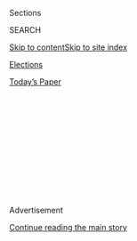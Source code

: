 <div id="app">

<div id="standalone-header">

<div class="interactive-masthead NYTAppHideMasthead css-qz70u6 e1suatyy0">

<div class="section css-ui9rw0 e1suatyy2">

<div class="css-eph4ug er09x8g0">

<div class="css-6n7j50">

</div>

<span class="css-1dv1kvn">Sections</span>

<div class="css-10488qs">

<span class="css-1dv1kvn">SEARCH</span>

</div>

[Skip to content](#site-content)[Skip to site
index](#site-index)

</div>

<div id="masthead-section-label" class="css-1wr3we4 eaxe0e00">

[Elections](https://www.nytimes.com/news-event/2020-election)

</div>

<div class="css-10698na e1huz5gh0">

</div>

</div>

<div id="masthead-bar-one" class="section hasLinks css-15hmgas e1csuq9d3">

<div class="css-uqyvli e1csuq9d0">

</div>

<div class="css-1uqjmks e1csuq9d1">

</div>

<div class="css-9e9ivx">

[](https://myaccount.nytimes.com/auth/login?response_type=cookie&client_id=vi)

</div>

<div class="css-1bvtpon e1csuq9d2">

[Today’s
Paper](https://www.nytimes.com/section/todayspaper)

</div>

</div>

</div>

<div class="css-1aor85t" style="opacity:0.000000001;z-index:-1;visibility:hidden">

<div class="css-1hqnpie">

<div class="css-epjblv">

<span class="css-17xtcya">[Elections](/news-event/2020-election)</span><span class="css-x15j1o">|</span><span class="css-fwqvlz">Arizona
Primary Election Results: Second Congressional
District</span>

</div>

<div class="css-k008qs">

<div class="css-1iwv8en">

<span class="css-18z7m18"></span>

<div>

</div>

</div>

<span class="css-1n6z4y"></span>

<div class="css-1705lsu">

<div class="css-4xjgmj">

<div class="css-4skfbu" data-role="toolbar" data-aria-label="Social Media Share buttons, Save button, and Comments Panel with current comment count" data-testid="share-tools">

  - 
  - 
  - 
  - 
    
    <div class="css-6n7j50">
    
    </div>

  - 

</div>

</div>

</div>

</div>

</div>

</div>

<div class="css-mij9hh">

</div>

<div id="top-wrapper" class="css-1sy8kpn">

<div id="top-slug" class="css-l9onyx">

Advertisement

</div>

[Continue reading the main
story](#after-top)

<div class="ad top-wrapper" style="text-align:center;height:100%;display:block;min-height:250px">

<div id="top" class="place-ad" data-position="top" data-size-key="top">

</div>

</div>

<div id="after-top">

</div>

</div>

</div>

<div id="site-content" data-role="main">

# Arizona Primary Election Results: Second Congressional District

<div class="css-1vegfwe interactive-byline-container">

Updated Aug. 5, 2020, 4:26 AM
ET

</div>

<div id="interactive-standalone-sharetools" class="css-wkcogx">

<div>

<div class="interactive-sharetools css-9z2bwm" data-role="toolbar" data-aria-label="Social Media Share buttons, Save button, and Comments Panel with current comment count" data-testid="share-tools">

  - 
  - 
  - 
  - 
    
    <div class="css-6n7j50">
    
    </div>

</div>

</div>

</div>

<div id="results-arizona-house-district-2-primary-election" class="section interactive-standard interactive-content interactive-size-medium css-19hj73j" data-id="">

<div class="css-17ih8de interactive-body">

<div class="e-inner">

<div class="e-nav-logo e-mobile">

</div>

<div class="e-nav-logo e-desktop">

</div>

<div class="e-nav-items">

[<span data-race-id="AZ-D-H-6-2020-08-04,KS-R-S-2020-08-04,KS-R-H-2-2020-08-04,KS-R-H-3-2020-08-04,MI-R-H-3-2020-08-04,MI-D-H-6-2020-08-04,MI-D-H-13-2020-08-04,MO-D-H-1-2020-08-04,MO-G-amendment-2expand_medicaid-2020-08-04">Live
Results</span>](https://www.nytimes.com/interactive/2020/08/04/us/elections/results-arizona-kansas-michigan-missouri-primaries.html?action=click&module=ELEX_results&pgtype=Interactive&region=Navigation "Live Results")
[<span data-race-id="AZ-D-H-6-2020-08-04,KS-R-S-2020-08-04,KS-R-H-2-2020-08-04,KS-R-H-3-2020-08-04,MI-R-H-3-2020-08-04,MI-D-H-6-2020-08-04,MI-D-H-13-2020-08-04,MO-D-H-1-2020-08-04,MO-G-amendment-2expand_medicaid-2020-08-04">Live
Analysis</span>](https://www.nytimes.com/interactive/2020/08/04/us/elections/live-analysis-arizona-kansas-michigan-missouri-primaries.html?action=click&module=ELEX_results&pgtype=Interactive&region=Navigation "Live Analysis")
[<span data-race-id="">Ariz.</span>](https://www.nytimes.com/interactive/2020/08/04/us/elections/results-arizona-primary-elections.html?action=click&module=ELEX_results&pgtype=Interactive&region=Navigation "Ariz.")
[<span data-race-id="">Kan.</span>](https://www.nytimes.com/interactive/2020/08/04/us/elections/results-kansas-primary-elections.html?action=click&module=ELEX_results&pgtype=Interactive&region=Navigation "Kan.")
[<span data-race-id="">Mich.</span>](https://www.nytimes.com/interactive/2020/08/04/us/elections/results-michigan-primary-elections.html?action=click&module=ELEX_results&pgtype=Interactive&region=Navigation "Mich.")
[<span data-race-id="">Mo.</span>](https://www.nytimes.com/interactive/2020/08/04/us/elections/results-missouri-primary-elections.html?action=click&module=ELEX_results&pgtype=Interactive&region=Navigation "Mo.")
[<span data-race-id="">Wash.</span>](https://www.nytimes.com/interactive/2020/08/04/us/elections/results-washington-primary-elections.html?action=click&module=ELEX_results&pgtype=Interactive&region=Navigation "Wash.")

<div>

<span class="e-nav-item e-nav-dropdown-wrap"> <span>State Results</span>
</span>

</div>

</div>

</div>

<div class="e-content e-race-page e-multiple-primaries">

<div class="e-header-countdown" data-raceid="AZ-D-H-2-2020-08-04" data-start-text="Last polls close at 10 p.m. Eastern time." data-waiting-text="Polls have closed." data-time="2020-08-05T02:00:00.000Z">

<div class="e-countdown-text" data-text="Last polls close in">

</div>

<div class="e-countdown-display">

<span class="e-countdown-minutes"></span><span class="e-countdown-seconds"></span>

</div>

</div>

# Arizona Primary Election Results: Second Congressional District

<div class="e-cmp-header">

</div>

<div class="section e-column">

<div class="section e-race-group">

<div class="e-cmp e-component-join e-cmp-results-table e-cmp-fullbleed">

<div class="e-cmp-inner">

<div class="e-cmp-header">

### Democratic Primary

</div>

<div class="e-cmp-content e-cmp-box">

<div class="e-race-results" data-race-id="AZ-D-H-2-2020-08-04" data-aria-label="Live Election Results">

<div id="AZ-D-H-2-2020-08-04-results-table-container" class="e-table-div e-resultsdiv e-results-row-house e-race-report e-result-winner e-race-open e-has-pct-bar e-update-info-top e-no-winner-card" data-race-id="AZ-D-H-2-2020-08-04" data-options="{&quot;show_cand_links&quot;:false,&quot;show_images&quot;:false,&quot;max_candidates&quot;:3,&quot;show_more&quot;:true,&quot;show_precinct_count&quot;:true,&quot;animate_rows&quot;:true,&quot;hide_delegates&quot;:true,&quot;show_update_info_above&quot;:true,&quot;show_pct_bar&quot;:true,&quot;force_hide_link_to_state_page&quot;:true}">

<span class="e-time">Updated 3:11 AM ET</span>
<span class="e-pct-reporting">100% reporting</span>

Candidate

</div>

</div>

</div>

</div>

</div>

</div>

</div>

</div>

</div>

</div>

</div>

</div>

Votes

<span>Pct.</span>

<span class="e-cand-clr e-swatch e-dem-1"></span>
<span class="e-name-wrap">
<span class="e-popup-swatch e-swatch e-dem-1"></span>
<span class="e-sprite e-i-check-sm"></span>
<span class="e-sprite e-i-check"></span> <span class="e-last-name">
Kirkpatrick<span class="e-incumbent-label">\*</span> </span>
<span class="e-name-display"> Ann
Kirkpatrick<span class="e-incumbent-label">\*</span> </span>
</span>

<span class="e-votes-display">58,441</span>

<span class="e-percent-display"><span class="e-percent-val">77.4</span><span class="e-percent-sign">%</span></span>

<span class="e-bar e-swatch e-dem-1" style="width: 100%"></span>

<span class="e-cand-clr e-swatch e-dem-2"></span>
<span class="e-name-wrap">
<span class="e-popup-swatch e-swatch e-dem-2"></span>
<span class="e-sprite e-i-check-sm"></span>
<span class="e-sprite e-i-check"></span> <span class="e-last-name">
Quilter </span> <span class="e-name-display"> Peter Quilter </span>
</span>

<span class="e-votes-display">17,035</span>

<span class="e-percent-display"><span class="e-percent-val">22.6</span><span class="e-percent-sign">%</span></span>

<span class="e-bar e-swatch e-dem-2" style="width: 29.198966408268735%"></span>

<span class="e-total-votes">75,476 votes, </span>
<span class="e-precinct-count"> 195 of 195 precincts
reporting</span>

<span class="e-incumbent-note">\* Incumbent</span>

<div class="e-cmp e-component-join e-no-box-pad-b e-cmp-county-table e-cmp-fullbleed e-cmp-no-header">

<div class="e-cmp-inner">

<div class="e-cmp-content e-cmp-box">

<div id="AZ-D-H-2-2020-08-04-county" class="e-table-div e-county-table-container" data-race-id="AZ-D-H-2-2020-08-04" data-options="{&quot;rows_to_display&quot;:4,&quot;force_show_link_to_state_page&quot;:true}
    ">

<table>
<colgroup>
<col style="width: 25%" />
<col style="width: 25%" />
<col style="width: 25%" />
<col style="width: 25%" />
</colgroup>
<thead>
<tr class="header">
<th>County</th>
<th>Kirkpatrick</th>
<th>Quilter</th>
<th><span>Rpt.</span></th>
</tr>
</thead>
<tbody>
<tr class="odd">
<td>Pima</td>
<td><div>
50,925
</div></td>
<td><div>
14,903
</div></td>
<td>100<span class="e-percent-sign">%</span></td>
</tr>
<tr class="even">
<td>Cochise</td>
<td><div>
7,516
</div></td>
<td><div>
2,132
</div></td>
<td>100<span class="e-percent-sign">%</span></td>
</tr>
</tbody>
</table>

</div>

</div>

</div>

<div class="e-cmp-link">

[See results for all primary races in
Arizona](https://www.nytimes.com/interactive/2020/08/04/us/elections/results-arizona-primary-elections.html)

</div>

</div>

<div class="section e-race-group">

<div class="e-cmp e-component-join e-cmp-results-table e-cmp-fullbleed">

<div class="e-cmp-inner">

<div class="e-cmp-header">

### Republican Primary

</div>

<div class="e-cmp-content e-cmp-box">

<div class="e-race-results" data-race-id="AZ-R-H-2-2020-08-04" data-aria-label="Live Election Results">

<div id="AZ-R-H-2-2020-08-04-results-table-container" class="e-table-div e-resultsdiv e-results-row-house e-race-report e-result-winner e-race-open e-has-pct-bar e-update-info-top e-no-winner-card" data-race-id="AZ-R-H-2-2020-08-04" data-options="{&quot;show_cand_links&quot;:false,&quot;show_images&quot;:false,&quot;max_candidates&quot;:3,&quot;show_more&quot;:true,&quot;show_precinct_count&quot;:true,&quot;animate_rows&quot;:true,&quot;hide_delegates&quot;:true,&quot;show_update_info_above&quot;:true,&quot;show_pct_bar&quot;:true,&quot;force_hide_link_to_state_page&quot;:true}">

<span class="e-time">Updated 3:21 AM ET</span>
<span class="e-pct-reporting">100% reporting</span>

Candidate

</div>

</div>

</div>

</div>

</div>

</div>

Votes

<span>Pct.</span>

<span class="e-cand-clr e-swatch e-rep-1"></span>
<span class="e-name-wrap">
<span class="e-popup-swatch e-swatch e-rep-1"></span>
<span class="e-sprite e-i-check-sm"></span>
<span class="e-sprite e-i-check"></span> <span class="e-last-name">
Martin </span> <span class="e-name-display"> Brandon Martin </span>
</span>

<span class="e-votes-display">25,142</span>

<span class="e-percent-display"><span class="e-percent-val">43.5</span><span class="e-percent-sign">%</span></span>

<span class="e-bar e-swatch e-rep-1" style="width: 100%"></span>

<span class="e-cand-clr e-swatch e-rep-3"></span>
<span class="e-name-wrap">
<span class="e-popup-swatch e-swatch e-rep-3"></span>
<span class="e-sprite e-i-check-sm"></span>
<span class="e-sprite e-i-check"></span> <span class="e-last-name">
Ruden </span> <span class="e-name-display"> Noran Ruden </span>
</span>

<span class="e-votes-display">19,011</span>

<span class="e-percent-display"><span class="e-percent-val">32.9</span><span class="e-percent-sign">%</span></span>

<span class="e-bar e-swatch e-rep-3" style="width: 75.63218390804597%"></span>

<span class="e-cand-clr e-swatch e-rep-2"></span>
<span class="e-name-wrap">
<span class="e-popup-swatch e-swatch e-rep-2"></span>
<span class="e-sprite e-i-check-sm"></span>
<span class="e-sprite e-i-check"></span> <span class="e-last-name">
Morgan </span> <span class="e-name-display"> Joseph Morgan </span>
</span>

<span class="e-votes-display">13,701</span>

<span class="e-percent-display"><span class="e-percent-val">23.7</span><span class="e-percent-sign">%</span></span>

<span class="e-bar e-swatch e-rep-2" style="width: 54.48275862068965%"></span>

<span class="e-total-votes">57,854 votes, </span>
<span class="e-precinct-count"> 195 of 195 precincts
reporting</span>

<div class="e-cmp e-component-join e-no-box-pad-b e-cmp-county-table e-cmp-fullbleed e-cmp-no-header">

<div class="e-cmp-inner">

<div class="e-cmp-content e-cmp-box">

<div id="AZ-R-H-2-2020-08-04-county" class="e-table-div e-county-table-container" data-race-id="AZ-R-H-2-2020-08-04" data-options="{&quot;rows_to_display&quot;:4,&quot;force_hide_link_to_state_page&quot;:true}
    ">

<table>
<colgroup>
<col style="width: 25%" />
<col style="width: 25%" />
<col style="width: 25%" />
<col style="width: 25%" />
</colgroup>
<thead>
<tr class="header">
<th>County</th>
<th>Martin</th>
<th>Ruden</th>
<th><span>Rpt.</span></th>
</tr>
</thead>
<tbody>
<tr class="odd">
<td>Pima</td>
<td><div>
16,916
</div></td>
<td><div>
15,850
</div></td>
<td>100<span class="e-percent-sign">%</span></td>
</tr>
<tr class="even">
<td>Cochise</td>
<td><div>
8,226
</div></td>
<td><div>
3,161
</div></td>
<td>100<span class="e-percent-sign">%</span></td>
</tr>
</tbody>
</table>

</div>

</div>

</div>

</div>

<div class="e-cmp e-not-sidebar e-cmp-reporter-updates e-cmp-fullbleed">

<div class="e-cmp-inner">

<div class="e-cmp-header">

<div class="e-leadin">

Our reporters are providing real-time
updates.

</div>

</div>

<div class="e-cmp-content e-cmp-box">

<div id="all-reporter-updates-limit-3" class="e-all-reporter-updates" data-options="{&quot;show_name&quot;:true,&quot;max_messages&quot;:3,&quot;on_live_updates_page&quot;:false,&quot;as_sidebar&quot;:false}" data-aria-label="Live Reporter Updates and Analysis">

<div class="e-reporter-update on-results-page">

<div id="reporter-update-79" class="anchor">

</div>

<div class="e-fade e-show">

</div>

<div class="e-non-image-content">

<div class="e-left" data-aria-hidden="true">

![Astead
Herndon](https://static01.nyt.com/images/2018/09/14/us/author-head-astead/author-head-astead-thumbLarge-v2.png)

</div>

<div class="e-right">

<div class="e-attribution">

<span>Astead Herndon</span>
<span class="e-timestamp" data-timestamp="1596604239000">1:10 AM
ET</span>

</div>

Here’s our story on Kris Kobach losing, Cori Bush winning, Medicaid
expanding, and another episode of democracy mid-pandemic.
[<span class="e-no-break-raquo">Read more
»</span>](https://www.nytimes.com/2020/08/04/us/politics/kobach-tlaib.html?action=click&module=ELEX_results&pgtype=Interactive&region=ReporterUpdates)

</div>

</div>

</div>

<div class="e-reporter-update on-results-page">

<div id="reporter-update-78" class="anchor">

</div>

<div class="e-fade e-show">

</div>

<div class="e-non-image-content">

<div class="e-left" data-aria-hidden="true">

![Luke
Broadwater](https://int.nyt.com/applications/elections/2020/assets/super-t.png)

</div>

<div class="e-right">

<div class="e-attribution">

<span>Luke Broadwater</span>
<span class="e-timestamp" data-timestamp="1596604139000">1:08 AM
ET</span>

</div>

Few results have come in from Michigan’s 13th District, where many
absentee ballots remain to be counted, but Tlaib holds an early lead. We
expect more results Wednesday. [Michigan 13th District results
»](https://www.nytimes.com/interactive/2020/08/04/us/elections/results-michigan-house-district-13-primary-election.html?action=click&module=ELEX_results&pgtype=Interactive&region=ReporterUpdates)

</div>

</div>

</div>

<div class="e-reporter-update on-results-page">

<div id="reporter-update-77" class="anchor">

</div>

<div class="e-fade e-show">

</div>

<div class="e-non-image-content">

<div class="e-left" data-aria-hidden="true">

![Jonathan
Martin](https://static01.nyt.com/images/2018/11/06/multimedia/author-jonathan-martin/author-jonathan-martin-thumbLarge.png)

</div>

<div class="e-right">

<div class="e-attribution">

<span>Jonathan Martin</span>
<span class="e-timestamp" data-timestamp="1596603991000">1:06 AM
ET</span>

</div>

A big win for the left, felling St. Louis political royalty. Clay is
also the first Congressional Black Caucus member to lose a primary this
or last cycle. [<span class="e-no-break-raquo">Read more
»</span>](https://www.nytimes.com/2020/08/05/us/politics/cori-bush-missouri-william-lacy-clay.html?action=click&module=ELEX_results&pgtype=Interactive&region=ReporterUpdates)

</div>

</div>

</div>

</div>

</div>

</div>

<div class="e-cmp-link">

[See all reporter
updates](https://www.nytimes.com/interactive/2020/08/04/us/elections/live-analysis-arizona-kansas-michigan-missouri-primaries.html?action=click&module=ELEX_results&pgtype=Interactive&region=Component)

</div>

</div>

<div class="e-cmp e-in-sidebar e-cmp-reporter-updates e-cmp-fullbleed">

<div class="e-cmp-inner">

<div class="e-cmp-header">

<div class="e-leadin">

Our reporters are providing real-time
updates.

</div>

</div>

<div class="e-cmp-content e-cmp-box">

<div id="all-reporter-updates-limit-5" class="e-all-reporter-updates" data-options="{&quot;show_name&quot;:true,&quot;max_messages&quot;:5,&quot;on_live_updates_page&quot;:false,&quot;as_sidebar&quot;:true}" data-aria-label="Live Reporter Updates and Analysis">

<div class="e-reporter-update on-results-page">

<div id="reporter-update-79" class="anchor">

</div>

<div class="e-fade e-show">

</div>

<div class="e-non-image-content">

<div class="e-left" data-aria-hidden="true">

![Astead
Herndon](https://static01.nyt.com/images/2018/09/14/us/author-head-astead/author-head-astead-thumbLarge-v2.png)

</div>

<div class="e-right">

<div class="e-attribution">

<span>Astead Herndon</span>
<span class="e-timestamp" data-timestamp="1596604239000">1:10 AM
ET</span>

</div>

Here’s our story on Kris Kobach losing, Cori Bush winning, Medicaid
expanding, and another episode of democracy mid-pandemic.
[<span class="e-no-break-raquo">Read more
»</span>](https://www.nytimes.com/2020/08/04/us/politics/kobach-tlaib.html?action=click&module=ELEX_results&pgtype=Interactive&region=ReporterUpdates)

</div>

</div>

</div>

<div class="e-reporter-update on-results-page">

<div id="reporter-update-78" class="anchor">

</div>

<div class="e-fade e-show">

</div>

<div class="e-non-image-content">

<div class="e-left" data-aria-hidden="true">

![Luke
Broadwater](https://int.nyt.com/applications/elections/2020/assets/super-t.png)

</div>

<div class="e-right">

<div class="e-attribution">

<span>Luke Broadwater</span>
<span class="e-timestamp" data-timestamp="1596604139000">1:08 AM
ET</span>

</div>

Few results have come in from Michigan’s 13th District, where many
absentee ballots remain to be counted, but Tlaib holds an early lead. We
expect more results Wednesday. [Michigan 13th District results
»](https://www.nytimes.com/interactive/2020/08/04/us/elections/results-michigan-house-district-13-primary-election.html?action=click&module=ELEX_results&pgtype=Interactive&region=ReporterUpdates)

</div>

</div>

</div>

<div class="e-reporter-update on-results-page">

<div id="reporter-update-77" class="anchor">

</div>

<div class="e-fade e-show">

</div>

<div class="e-non-image-content">

<div class="e-left" data-aria-hidden="true">

![Jonathan
Martin](https://static01.nyt.com/images/2018/11/06/multimedia/author-jonathan-martin/author-jonathan-martin-thumbLarge.png)

</div>

<div class="e-right">

<div class="e-attribution">

<span>Jonathan Martin</span>
<span class="e-timestamp" data-timestamp="1596603991000">1:06 AM
ET</span>

</div>

A big win for the left, felling St. Louis political royalty. Clay is
also the first Congressional Black Caucus member to lose a primary this
or last cycle. [<span class="e-no-break-raquo">Read more
»</span>](https://www.nytimes.com/2020/08/05/us/politics/cori-bush-missouri-william-lacy-clay.html?action=click&module=ELEX_results&pgtype=Interactive&region=ReporterUpdates)

</div>

</div>

</div>

<div class="e-reporter-update on-results-page">

<div id="reporter-update-80" class="anchor">

</div>

<div class="e-fade e-show">

</div>

<div class="e-non-image-content">

<div class="e-left" data-aria-hidden="true">

![Isabella Grullón
Paz](https://static01.nyt.com/images/2020/02/21/reader-center/author-isabella-grullon-paz/author-isabella-grullon-paz-thumbLarge.png)

</div>

<div class="e-right">

<div class="e-attribution">

<span>Isabella Grullón Paz</span>
<span class="e-timestamp" data-timestamp="1596603914000">1:05 AM
ET</span>

</div>

In Washington State, Republican incumbent Jaime Herrera Beutler will
again face Carolyn Long, a Democrat, in November. Herrera Beutler won by
less than 6 points in 2018. [Washington 3rd District results
»](https://www.nytimes.com/interactive/2020/08/04/us/elections/results-washington-house-district-3-primary-election.html?action=click&module=ELEX_results&pgtype=Interactive&region=ReporterUpdates)

</div>

</div>

</div>

<div class="e-reporter-update on-results-page">

<div id="reporter-update-75" class="anchor">

</div>

<div class="e-fade e-show">

</div>

<div class="e-non-image-content">

<div class="e-left" data-aria-hidden="true">

![Nicholas
Fandos](https://static01.nyt.com/images/2018/11/06/multimedia/author-nicholas-fandos/author-nicholas-fandos-thumbLarge-v2.png)

</div>

<div class="e-right">

<div class="e-attribution">

<span>Nicholas Fandos</span>
<span class="e-timestamp" data-timestamp="1596603718000">1:01 AM
ET</span>

</div>

Clay went very negative on Bush in the final weeks of the race, a tipoff
that things were close. He said charges by Bush that he had not been a
leader in Congress were “racist.”

</div>

</div>

</div>

</div>

</div>

</div>

<div class="e-cmp-link">

[See all reporter
updates](https://www.nytimes.com/interactive/2020/08/04/us/elections/live-analysis-arizona-kansas-michigan-missouri-primaries.html?action=click&module=ELEX_results&pgtype=Interactive&region=Component)

</div>

</div>

<div class="e-cmp e-cmp-related-coverage">

<div class="e-cmp-inner">

<div class="e-cmp-header">

## What to read while you’re waiting for results:

</div>

<div class="e-cmp-content e-cmp-box">

<div id="e-related-coverage">

<div class="e-related-article">

[](https://www.nytimes.com/2020/08/04/us/elections/primary-election-michigan-arizona-kansas.html?action=click&module=ELEX_results&pgtype=Interactive&region=RelatedCoverage)

<div class="e-article-promo">

![What to Watch in Today’s
Primaries](https://static01.nyt.com/images/2020/08/04/us/04elections-briefing-primary/merlin_175284942_3c69d9be-c48b-48cb-a8da-99981c102377-threeByTwoMediumAt2X.jpg)

</div>

<div class="e-article-hed">

What to Watch in Today’s Primaries

</div>

<div class="e-article-date">

Aug. 4,
2020

</div>

</div>

<div class="e-related-article">

[](https://www.nytimes.com/2020/08/03/us/politics/trump-mail-in-voting.html?action=click&module=ELEX_results&pgtype=Interactive&region=RelatedCoverage)

<div class="e-article-promo">

![Trump Again Assails Mail-In
Voting](https://static01.nyt.com/images/2020/08/03/us/politics/03dc-trump/03dc-trump-threeByTwoMediumAt2X.jpg?quality=90&auto=webp)

</div>

<div class="e-article-hed">

Trump Again Assails Mail-In Voting

</div>

<div class="e-article-date">

Aug. 3,
2020

</div>

</div>

<div class="e-related-article">

[](https://www.nytimes.com/2020/08/03/us/politics/michigan-primary-rashida-tlaib-brenda-jones.html?action=click&module=ELEX_results&pgtype=Interactive&region=RelatedCoverage)

<div class="e-article-promo">

![Rashida Tlaib Beat Her Primary Opponent by 900 Votes in 2018. How Will
the Rematch
Go?](https://static01.nyt.com/images/2020/08/03/us/politics/03michigan-setup1/03michigan-setup1-threeByTwoMediumAt2X.jpg?quality=90&auto=webp)

</div>

<div class="e-article-hed">

Rashida Tlaib Beat Her Primary Opponent by 900 Votes in 2018. How Will
the Rematch Go?

</div>

<div class="e-article-date">

Aug. 3,
2020

</div>

</div>

<div class="e-related-article">

[](https://www.nytimes.com/2020/08/03/us/politics/kris-kobach-kansas-senate-primary.html?action=click&module=ELEX_results&pgtype=Interactive&region=RelatedCoverage)

<div class="e-article-promo">

![Kansas Senate Primary Has Arrived, and the Anxiety Over Kobach Is
High](https://static01.nyt.com/images/2020/08/03/us/politics/3kansas-senate/merlin_175161510_f4c4d151-1bde-4939-8c87-e3f4369c7410-threeByTwoMediumAt2X.jpg?quality=90&auto=webp)

</div>

<div class="e-article-hed">

Kansas Senate Primary Has Arrived, and the Anxiety Over Kobach Is High

</div>

<div class="e-article-date">

Aug. 3,
2020

</div>

</div>

</div>

</div>

</div>

</div>

<div id="interactive-footer-container" class="css-ovgi28 interactive-footer-container">

Source: Election results and race calls from The Associated Press

By Sarah Almukhtar, Michael Andre, Aliza Aufrichtig, Matthew Bloch,
Larry Buchanan, Andrew Chavez, Nate Cohn, Annie Daniel, Andrew Fischer,
Will Houp, Jonathan Huang, Josh Katz, Aaron Krolik, K.K. Rebecca Lai,
Jasmine C. Lee, Rebecca Lieberman, Denise Lu, Jaymin Patel, Charlie
Smart, Ben Smithgall, Rumsey Taylor, Isaac White and Josh
Williams

<div id="interactive-addendum-list" class="css-1yiqkdd interactive-addendum-list">

</div>

</div>

<div id="standalone-footer">

<div>

<div>

<div id="interactive-footer-wrapper">

<div class="css-i29ckm">

<div class="interactive-sharetools css-9z2bwm" data-role="toolbar" data-aria-label="Social Media Share buttons, Save button, and Comments Panel with current comment count" data-testid="share-tools">

  - 
  - 
  - 
  - 
    
    <div class="css-6n7j50">
    
    </div>

</div>

</div>

<div>

</div>

<div id="bottom-wrapper" class="css-1ede5it">

<div id="bottom-slug" class="css-l9onyx">

Advertisement

</div>

[Continue reading the main
story](#after-bottom)

<div id="bottom" class="ad bottom-wrapper" style="text-align:center;height:100%;display:block;min-height:90px">

</div>

<div id="after-bottom">

</div>

</div>

## Site Index

<div>

</div>

## Site Information Navigation

  - [© <span>2020</span> <span>The New York Times
    Company</span>](https://help.nytimes.com/hc/en-us/articles/115014792127-Copyright-notice)

<!-- end list -->

  - [NYTCo](https://www.nytco.com/)
  - [Contact
    Us](https://help.nytimes.com/hc/en-us/articles/115015385887-Contact-Us)
  - [Work with us](https://www.nytco.com/careers/)
  - [Advertise](https://nytmediakit.com/)
  - [T Brand Studio](http://www.tbrandstudio.com/)
  - [Your Ad
    Choices](https://www.nytimes.com/privacy/cookie-policy#how-do-i-manage-trackers)
  - [Privacy](https://www.nytimes.com/privacy)
  - [Terms of
    Service](https://help.nytimes.com/hc/en-us/articles/115014893428-Terms-of-service)
  - [Terms of
    Sale](https://help.nytimes.com/hc/en-us/articles/115014893968-Terms-of-sale)
  - [Site
    Map](https://spiderbites.nytimes.com)
  - [Help](https://help.nytimes.com/hc/en-us)
  - [Subscriptions](https://www.nytimes.com/subscription?campaignId=37WXW)

</div>

</div>

</div>

</div>
